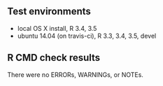 ## Test environments
* local OS X install, R 3.4, 3.5
* ubuntu 14.04 (on travis-ci), R 3.3, 3.4, 3.5, devel

## R CMD check results

There were no ERRORs, WARNINGs, or NOTEs.
